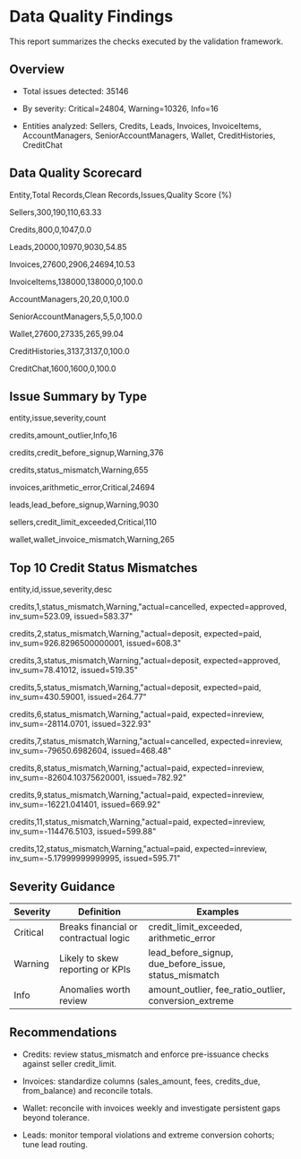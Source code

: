 # Data Quality Findings

This report summarizes the checks executed by the validation framework.

## Overview

- Total issues detected: 35146

- By severity: Critical=24804, Warning=10326, Info=16

- Entities analyzed: Sellers, Credits, Leads, Invoices, InvoiceItems, AccountManagers, SeniorAccountManagers, Wallet, CreditHistories, CreditChat


## Data Quality Scorecard

Entity,Total Records,Clean Records,Issues,Quality Score (%)
Sellers,300,190,110,63.33
Credits,800,0,1047,0.0
Leads,20000,10970,9030,54.85
Invoices,27600,2906,24694,10.53
InvoiceItems,138000,138000,0,100.0
AccountManagers,20,20,0,100.0
SeniorAccountManagers,5,5,0,100.0
Wallet,27600,27335,265,99.04
CreditHistories,3137,3137,0,100.0
CreditChat,1600,1600,0,100.0




## Issue Summary by Type

entity,issue,severity,count
credits,amount_outlier,Info,16
credits,credit_before_signup,Warning,376
credits,status_mismatch,Warning,655
invoices,arithmetic_error,Critical,24694
leads,lead_before_signup,Warning,9030
sellers,credit_limit_exceeded,Critical,110
wallet,wallet_invoice_mismatch,Warning,265




## Top 10 Credit Status Mismatches

entity,id,issue,severity,desc
credits,1,status_mismatch,Warning,"actual=cancelled, expected=approved, inv_sum=523.09, issued=583.37"
credits,2,status_mismatch,Warning,"actual=deposit, expected=paid, inv_sum=926.8296500000001, issued=608.3"
credits,3,status_mismatch,Warning,"actual=deposit, expected=approved, inv_sum=78.41012, issued=519.35"
credits,5,status_mismatch,Warning,"actual=deposit, expected=paid, inv_sum=430.59001, issued=264.77"
credits,6,status_mismatch,Warning,"actual=paid, expected=inreview, inv_sum=-28114.0701, issued=322.93"
credits,7,status_mismatch,Warning,"actual=cancelled, expected=inreview, inv_sum=-79650.6982604, issued=468.48"
credits,8,status_mismatch,Warning,"actual=paid, expected=inreview, inv_sum=-82604.10375620001, issued=782.92"
credits,9,status_mismatch,Warning,"actual=paid, expected=inreview, inv_sum=-16221.041401, issued=669.92"
credits,11,status_mismatch,Warning,"actual=paid, expected=inreview, inv_sum=-114476.5103, issued=599.88"
credits,12,status_mismatch,Warning,"actual=paid, expected=inreview, inv_sum=-5.17999999999995, issued=595.71"




## Severity Guidance

| Severity | Definition | Examples |
|---------|------------|----------|
| Critical | Breaks financial or contractual logic | credit_limit_exceeded, arithmetic_error |
| Warning  | Likely to skew reporting or KPIs | lead_before_signup, due_before_issue, status_mismatch |
| Info     | Anomalies worth review | amount_outlier, fee_ratio_outlier, conversion_extreme |


## Recommendations

- Credits: review status_mismatch and enforce pre-issuance checks against seller credit_limit.

- Invoices: standardize columns (sales_amount, fees, credits_due, from_balance) and reconcile totals.

- Wallet: reconcile with invoices weekly and investigate persistent gaps beyond tolerance.

- Leads: monitor temporal violations and extreme conversion cohorts; tune lead routing.
